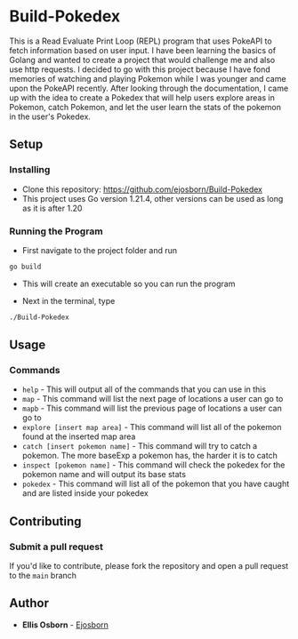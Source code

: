 # Build-Pokedex

This is a Read Evaluate Print Loop (REPL) program that uses PokeAPI to fetch information based on user input. I have been learning the basics of Golang and wanted to create a project that would challenge me and also use http requests. I decided to go with this project because I have fond memories of watching and playing Pokemon while I was younger and came upon the PokeAPI recently. After looking through the documentation, I came up with the idea to create a Pokedex that will help users explore areas in Pokemon, catch Pokemon, and let the user learn the stats of the pokemon in the user's Pokedex.

## Setup

### Installing
* Clone this repository: https://github.com/ejosborn/Build-Pokedex
* This project uses Go version 1.21.4, other versions can be used as long as it is after 1.20

### Running the Program
* First navigate to the project folder and run
```bash
go build
```
* This will create an executable so you can run the program

* Next in the terminal, type
```bash
./Build-Pokedex
```

## Usage

### Commands
* `help` - This will output all of the commands that you can use in this 
* `map` - This command will list the next page of locations a user can go to
* `mapb` - This command will list the previous page of locations a user can go to
* `explore [insert map area]` - This command will list all of the pokemon found at the inserted map area
* `catch [insert pokemon name]` - This command will try to catch a pokemon. The more baseExp a pokemon has, the harder it is to catch
* `inspect [pokemon name]` - This command will check the pokedex for the pokemon name and will output its base stats
* `pokedex` - This command will list all of the pokemon that you have caught and are listed inside your pokedex

## Contributing
### Submit a pull request
If you'd like to contribute, please fork the repository and open a pull request to the `main` branch

## Author
* **Ellis Osborn** - [Ejosborn](https://github.com/ejosborn)
